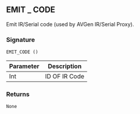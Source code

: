 ## EMIT \_  CODE

Emit IR/Serial code (used by AVGen IR/Serial Proxy).


### Signature

`EMIT_CODE ()`


| Parameter | Description |
| --- | --- |
| Int | ID OF IR Code |


### Returns

`None`